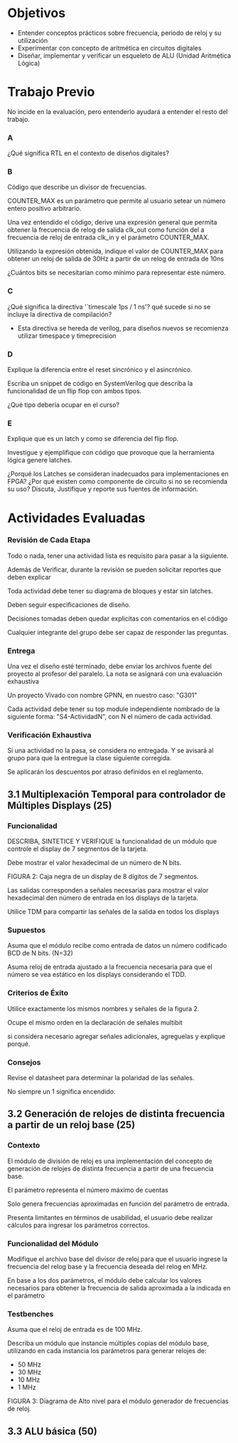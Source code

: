 # Objetivos

* Entender conceptos prácticos sobre frecuencia, periodo de reloj y su utilización
* Experimentar con concepto de aritmética en circuitos digitales
* Diseñar, implementar y verificar un esqueleto de ALU (Unidad Aritmética Lógica)

# Trabajo Previo
No incide en la evaluación, pero entenderlo ayudará a entender el resto del trabajo.

### A
¿Qué significa RTL en el contexto de diseños digitales?

### B
Código que describe un divisor de frecuencias.

COUNTER_MAX es un parámetro que permite al usuario setear un número entero positivo arbitrario.

Una vez entendido el código, derive una expresión general que permita obtener la frecuencia de relog de salida clk_out como función del a frecuencia de reloj de entrada clk_in y el parámetro COUNTER_MAX.

Utilizando la expresión obtenida, indique el valor de COUNTER_MAX para obtener un reloj de salida de 30Hz a partir de un relog de entrada de 10ns

¿Cuántos bits se necesitarían como mínimo para representar este número.

### C
¿Qué significa la directiva '`timescale 1ps / 1 ns'? qué sucede si no se incluye la directiva de compilación?

* Esta directiva se hereda de verilog, para diseños nuevos se recomienza utilizar timespace y timeprecision

### D
Explique la diferencia entre el reset sincrónico y el asincrónico.

Escriba un snippet de código en SystemVerilog que describa la funcionalidad de un flip flop con ambos tipos.

¿Qué tipo debería ocupar en el curso?

### E
Explique que es un latch y como se diferencia del flip flop.

Investigue y ejemplifique con código que provoque que la herramienta lógica genere latches.

¿Porqué los Latches se consideran inadecuados para implementaciones en FPGA?
¿Por qué existen como componente de circuito si no se recomienda su uso?
Discuta, Justifique y reporte sus fuentes de información.

# Actividades Evaluadas

### Revisión de Cada Etapa
Todo o nada, tener una actividad lista es requisito para pasar a la siguiente.

Además de Verificar, durante la revisión se pueden solicitar reportes que deben explicar

Toda actividad debe tener su diagrama de bloques y estar sin latches.

Deben seguir especificaciones de diseño.

Decisiones tomadas deben quedar explicitas con comentarios en el código

Cualquier integrante del grupo debe ser capaz de responder las preguntas.

### Entrega
Una vez el diseño esté terminado, debe enviar los archivos fuente del proyecto al profesor del paralelo. La nota se asignará con una evaluación exhaustiva

Un proyecto Vivado con nombre GPNN, en nuestro caso: "G301"

Cada actividad debe tener su top module independiente nombrado de la siguiente forma: "S4-ActividadN", con N el número de cada actividad.

### Verificación Exhaustiva
Si una actividad no la pasa, se considera no entregada. Y se avisará al grupo para que la entregue la clase siguiente corregida.

Se aplicarán los descuentos por atraso definidos en el reglamento.

## 3.1 Multiplexación Temporal para controlador de Múltiples Displays (25)

### Funcionalidad
DESCRIBA, SINTETICE Y VERIFIQUE la funcionalidad de un módulo que controle el display de 7 segmentos de la tarjeta.

Debe mostrar el valor hexadecimal de un número de N bits.

FIGURA 2: Caja negra de un display de 8 dígitos de 7 segmentos.

Las salidas corresponden a señales necesarias para mostrar el valor hexadecimal den número de entrada en los displays de la tarjeta.

Utilice TDM para compartir las señales de la salida en todos los displays

### Supuestos
Asuma que el módulo recibe como entrada de datos un número codificado BCD de N bits. (N=32)

Asuma reloj de entrada ajustado a la frecuencia necesaria para que el número se vea estático en los displays considerando el TDD.

### Criterios de Éxito

Utilice exactamente los mismos nombres y señales de la figura 2.

Ocupe el mismo orden en la declaración de señales multibit

si considera necesario agregar señales adicionales, agreguelas y explique porqué.

### Consejos
Revise el datasheet para determinar la polaridad de las señales.

No siempre un 1 significa encendido.

## 3.2 Generación de relojes de distinta frecuencia a partir de un reloj base (25)

### Contexto
El módulo de división de reloj es una implementación del concepto de generación de relojes de distinta frecuencia a partir de una frecuencia base.

El parámetro representa el número máximo de cuentas

Solo genera frecuencias aproximadas en función del parámetro de entrada.

Presenta limitantes en términos de usabilidad, el usuario debe realizar cálculos para ingresar los parámetros correctos.

### Funcionalidad del Módulo
Modifique el archivo base del divisor de reloj para que el usuario ingrese la frecuencia del relog base y la frecuencia deseada del relog en MHz.

En base a los dos parámetros, el módulo debe calcular los valores necesarios para obtener la frecuencia de salida aproximada a la indicada en el parámetro

### Testbenches
Asuma que el reloj de entrada es de 100 MHz.

Describa un módulo que instancie múltiples copias del módulo base, utilizando en cada instancia los parámetros para generar relojes de:
- 50 MHz
- 30 MHz
- 10 MHz
- 1  MHz

FIGURA 3: Diagrama de Alto nivel para el módulo generador de frecuencias de reloj.

## 3.3 ALU básica (50)
